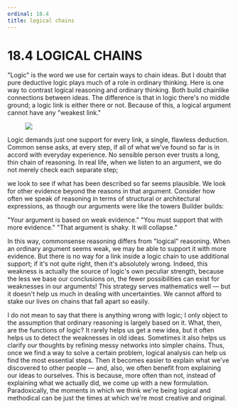 ```yaml
---
ordinal: 18.4
title: logical chains
---
```


# 18.4 LOGICAL CHAINS

"Logic" is the word we use for certain ways to chain ideas. But I doubt that pure deductive logic plays much of a role in ordinary thinking. Here is one way to contrast logical reasoning and ordinary thinking. Both build chainlike connections between ideas. The difference is that in logic there's no middle ground; a logic link is either there or not. Because of this, a logical argument cannot have any "weakest link."

<figure><img src="/images/ch18/18-6.png"></img></figure>
Logic demands just one support for every link, a single, flawless deduction. Common sense asks, at every step, if all of what we've found so far is in accord with everyday experience. No sensible person ever trusts a long, thin chain of reasoning. In real life, when we listen to an argument, we do not merely check each separate step;

we look to see if what has been described so far seems plausible. We look for other evidence beyond the reasons in that argument. Consider how often we speak of reasoning in terms of structural or architectural expressions, as though our arguments were like the towers Builder builds:

"Your argument is based on weak evidence." "You must support that with more evidence." "That argument is shaky. It will collapse."

In this way, commonsense reasoning differs from "logical" reasoning. When an ordinary argument seems weak, we may be able to support it with more evidence. But there is no way for a link inside a logic chain to use additional support; if it's not quite right, then it's absolutely wrong. Indeed, this weakness is actually the source of logic's own peculiar strength, because the less we base our conclusions on, the fewer possibilities can exist for weaknesses in our arguments! This strategy serves mathematics well &mdash; but it doesn't help us much in dealing with uncertainties. We cannot afford to stake our lives on chains that fall apart so easily.

I do not mean to say that there is anything wrong with logic; I only object to the assumption that ordinary reasoning is largely based on it. What, then, are the functions of logic? It rarely helps us get a new idea, but it often helps us to detect the weaknesses in old ideas. Sometimes it also helps us clarify our thoughts by refining messy networks into simpler chains. Thus, once we find a way to solve a certain problem, logical analysis can help us find the most essential steps. Then it becomes easier to explain what we've discovered to other people &mdash; and, also, we often benefit from explaining our ideas to ourselves. This is because, more often than not, instead of explaining what we actually did, we come up with a new formulation. Paradoxically, the moments in which we think we're being logical and methodical can be just the times at which we're most creative and original.
